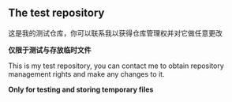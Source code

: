 ## The test repository

这是我的测试仓库，你可以联系我以获得仓库管理权并对它做任意更改

**仅限于测试与存放临时文件**

This is my test repository, you can contact me to obtain repository management rights and make any changes to it.

**Only for testing and storing temporary files**
